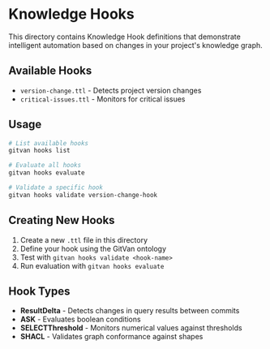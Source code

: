 # Knowledge Hooks

This directory contains Knowledge Hook definitions that demonstrate intelligent automation based on changes in your project's knowledge graph.

## Available Hooks

- `version-change.ttl` - Detects project version changes
- `critical-issues.ttl` - Monitors for critical issues

## Usage

```bash
# List available hooks
gitvan hooks list

# Evaluate all hooks
gitvan hooks evaluate

# Validate a specific hook
gitvan hooks validate version-change-hook
```

## Creating New Hooks

1. Create a new `.ttl` file in this directory
2. Define your hook using the GitVan ontology
3. Test with `gitvan hooks validate <hook-name>`
4. Run evaluation with `gitvan hooks evaluate`

## Hook Types

- **ResultDelta** - Detects changes in query results between commits
- **ASK** - Evaluates boolean conditions
- **SELECTThreshold** - Monitors numerical values against thresholds
- **SHACL** - Validates graph conformance against shapes
